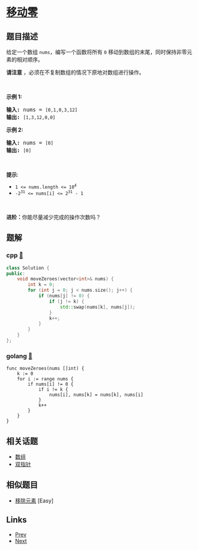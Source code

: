 
# [移动零](https://leetcode-cn.com/problems/move-zeroes)

## 题目描述

<p>给定一个数组 <code>nums</code>，编写一个函数将所有 <code>0</code> 移动到数组的末尾，同时保持非零元素的相对顺序。</p>

<p><strong>请注意</strong>&nbsp;，必须在不复制数组的情况下原地对数组进行操作。</p>

<p>&nbsp;</p>

<p><strong>示例 1:</strong></p>

<pre>
<strong>输入:</strong> nums = <code>[0,1,0,3,12]</code>
<strong>输出:</strong> <code>[1,3,12,0,0]</code>
</pre>

<p><strong>示例 2:</strong></p>

<pre>
<strong>输入:</strong> nums = <code>[0]</code>
<strong>输出:</strong> <code>[0]</code></pre>

<p>&nbsp;</p>

<p><strong>提示</strong>:</p>
<meta charset="UTF-8" />

<ul>
	<li><code>1 &lt;= nums.length &lt;= 10<sup>4</sup></code></li>
	<li><code>-2<sup>31</sup>&nbsp;&lt;= nums[i] &lt;= 2<sup>31</sup>&nbsp;- 1</code></li>
</ul>

<p>&nbsp;</p>

<p><b>进阶：</b>你能尽量减少完成的操作次数吗？</p>


## 题解

### cpp [🔗](move-zeroes.cpp) 
```cpp
class Solution {
public:
    void moveZeroes(vector<int>& nums) {
        int k = 0;
        for (int j = 0; j < nums.size(); j++) {
            if (nums[j] != 0) {
                if (j != k) {
                    std::swap(nums[k], nums[j]);   
                }
                k++;
            }
        }
    }
};
```
### golang [🔗](move-zeroes.go) 
```golang
func moveZeroes(nums []int) {
	k := 0
	for i := range nums {
		if nums[i] != 0 {
			if i != k {
				nums[i], nums[k] = nums[k], nums[i]
			}
			k++
		}
	}
}
```


## 相关话题

- [数组](../../tags/array.md) 
- [双指针](../../tags/two-pointers.md) 


## 相似题目

- [移除元素](../remove-element/README.md)  [Easy] 


## Links

- [Prev](../perfect-squares/README.md) 
- [Next](../game-of-life/README.md) 

